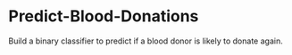 # Predict-Blood-Donations
Build a binary classifier to predict if a blood donor is likely to donate again.
